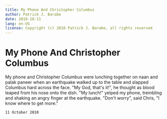 ```yaml
---
title: My Phone And Christopher Columbus
author: Patrick J. Barabe
date: 2010-10-11
lang: en-US
license: Copyright (c) 2010 Patrick J. Barabe, all rights reserved
---
```


# My Phone And Christopher Columbus

My phone and Christopher Columbus were lunching together on naan and palak paneer when an earthquake walked up to the table and slapped Columbus hard across the face. "My God, that's it!", he thought as blood leaped from his nose onto the dish. "My lunch!" yelped my phone, trembling and shaking an angry finger at the earthquake. "Don't worry", said Chris, "I know where to get more."

`11 October 2010`

